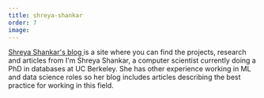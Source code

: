 ```yaml
---
title: shreya-shankar
order: 7
image:
---
```


<a href = "https://www.shreya-shankar.com/about" > Shreya Shankar's blog </a> is a site where you can find the projects, research and articles from I'm Shreya Shankar, a computer scientist currently doing a PhD in databases at UC Berkeley. She has other experience working in ML and data science roles so her blog includes articles describing the best practice for working in this field. 